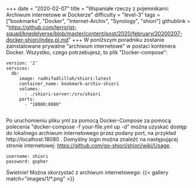 +++
date = "2020-02-07"
title = "Wspaniałe rzeczy z pojemnikami: Archiwum internetowe w Dockerze"
difficulty = "level-3"
tags = ["bookmarks", "Docker", "Internet-Archiv", "Synology", "shiori"]
githublink = "https://github.com/terrorist-squad/knedelverse/blob/master/content/post/2020/february/20200207-docker-shiori/index.pl.md"
+++
W poniższym poradniku zostanie zainstalowane prywatne "archiwum internetowe" w postaci kontenera Docker. Wszystko, czego potrzebujesz, to plik "Docker-compose":
```
version: '2'
services:
  db:
     image: radhifadlillah/shiori:latest
     container_name: bookmark-archiv-shiori
     volumes:
       - ./shiori-server:/srv/shiori
     ports:
       - "18080:8080"


```
Po uruchomieniu pliku yml za pomocą Docker-Compose za pomocą polecenia "docker-compose -f your-file.yml up -d" można uzyskać dostęp do lokalnego archiwum internetowego przez podany port, na przykład http://localhost:18080 . Domyślny login można znaleźć na następującej stronie internetowej: https://github.com/go-shiori/shiori/wiki/Usage.
```
username: shiori
password: gopher

```
Świetnie! Można skorzystać z archiwum internetowego:
{{< gallery match="images/1/*.png" >}}
